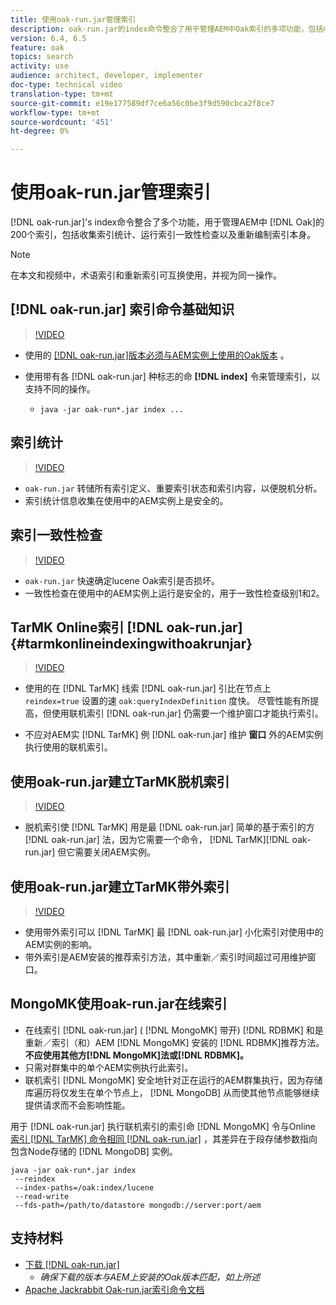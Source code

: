 ```yaml
---
title: 使用oak-run.jar管理索引
description: oak-run.jar的index命令整合了用于管理AEM中Oak索引的多项功能，包括收集索引统计信息、运行索引一致性检查以及自行重新编制索引。
version: 6.4, 6.5
feature: oak
topics: search
activity: use
audience: architect, developer, implementer
doc-type: technical video
translation-type: tm+mt
source-git-commit: e19e177589df7ce6a56c0be3f9d590cbca2f8ce7
workflow-type: tm+mt
source-wordcount: '451'
ht-degree: 0%

---
```



# 使用oak-run.jar管理索引

[!DNL oak-run.jar]&#39;s index命令整合了多个功能，用于管理AEM中 [!DNL Oak]的200个索引，包括收集索引统计、运行索引一致性检查以及重新编制索引本身。

>[!NOTE]
>
>在本文和视频中，术语索引和重新索引可互换使用，并视为同一操作。

## [!DNL oak-run.jar] 索引命令基础知识

>[!VIDEO](https://video.tv.adobe.com/v/21475/?quality=9&learn=on)

* 使用的 [[!DNL oak-run.jar]版本必须与AEM实例上使用的Oak版本](https://repository.apache.org/service/local/artifact/maven/redirect?r=releases&amp;g=org.apache.jackrabbit&amp;a=oak-run&amp;v=1.8.0) 。
* 使用带有各 [!DNL oak-run.jar] 种标志的命 **[!DNL index]** 令来管理索引，以支持不同的操作。

   * `java -jar oak-run*.jar index ...`

## 索引统计

>[!VIDEO](https://video.tv.adobe.com/v/21477/?quality=12&learn=on)

* `oak-run.jar` 转储所有索引定义、重要索引状态和索引内容，以便脱机分析。
* 索引统计信息收集在使用中的AEM实例上是安全的。

## 索引一致性检查

>[!VIDEO](https://video.tv.adobe.com/v/21476/?quality=12&learn=on)

* `oak-run.jar` 快速确定lucene Oak索引是否损坏。
* 一致性检查在使用中的AEM实例上运行是安全的，用于一致性检查级别1和2。

## TarMK Online索引 [!DNL oak-run.jar] {#tarmkonlineindexingwithoakrunjar}

>[!VIDEO](https://video.tv.adobe.com/v/21479/?quality=12&learn=on)

* 使用的在 [!DNL TarMK] 线索 [!DNL oak-run.jar] 引比在节点上 `reindex=true` 设置的速 `oak:queryIndexDefinition` 度快。 尽管性能有所提高，但使用联机索引 [!DNL oak-run.jar] 仍需要一个维护窗口才能执行索引。

* 不应对AEM实 [!DNL TarMK] 例 [!DNL oak-run.jar] 维护 **窗口** 外的AEM实例执行使用的联机索引。

## 使用oak-run.jar建立TarMK脱机索引

>[!VIDEO](https://video.tv.adobe.com/v/21478/?quality=12&learn=on)

* 脱机索引使 [!DNL TarMK] 用是最 [!DNL oak-run.jar] 简单的基于索引的方 [!DNL oak-run.jar] 法，因为它需要一个命令， [!DNL TarMK][!DNL oak-run.jar] 但它需要关闭AEM实例。

## 使用oak-run.jar建立TarMK带外索引

>[!VIDEO](https://video.tv.adobe.com/v/21480/?quality=12&learn=on)

* 使用带外索引可以 [!DNL TarMK] 最 [!DNL oak-run.jar] 小化索引对使用中的AEM实例的影响。
* 带外索引是AEM安装的推荐索引方法，其中重新／索引时间超过可用维护窗口。

## MongoMK使用oak-run.jar在线索引

* 在线索引 [!DNL oak-run.jar] ( [!DNL MongoMK] 带开) [!DNL RDBMK] 和是重新／索引（和）AEM [!DNL MongoMK] 安装的 [!DNL RDBMK]推荐方法。 **不应使用其他方[!DNL MongoMK]法或[!DNL RDBMK]。**
* 只需对群集中的单个AEM实例执行此索引。
* 联机索引 [!DNL MongoMK] 安全地针对正在运行的AEM群集执行，因为存储库遍历将仅发生在单个节点上， [!DNL MongoDB] 从而使其他节点能够继续提供请求而不会影响性能。

用于 [!DNL oak-run.jar] 执行联机索引的索引命 [!DNL MongoMK] 令与Online [索引 [!DNL TarMK] 命令相同 [!DNL oak-run.jar]](#tarmkonlineindexingwithoakrunjar) ，其差异在于段存储参数指向包含Node存储的 [!DNL MongoDB] 实例。

```
java -jar oak-run*.jar index
 --reindex
 --index-paths=/oak:index/lucene
 --read-write
 --fds-path=/path/to/datastore mongodb://server:port/aem
```

## 支持材料

* [下载 [!DNL oak-run.jar]](https://repository.apache.org/#nexus-search;gav~org.apache.jackrabbit~oak-run~~~~kw,versionexpand)
   * *确保下载的版本与AEM上安装的Oak版本匹配，如上所述*
* [Apache Jackrabbit Oak-run.jar索引命令文档](https://jackrabbit.apache.org/oak/docs/query/oak-run-indexing.html)

